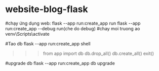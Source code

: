 # website-blog-flask

#chạy ứng dụng web:
flask --app run:create_app run
flask --app run:create_app --debug run(che do debug)
#chay moi truong ao
venv\Scripts\activate

#Tao db 
flask --app run:create_app shell
>>> from app import db 
>>> db.drop_all()
>>> db.create_all()
>>> exit()

#upgrade db
flask --app run:create_app db upgrade 